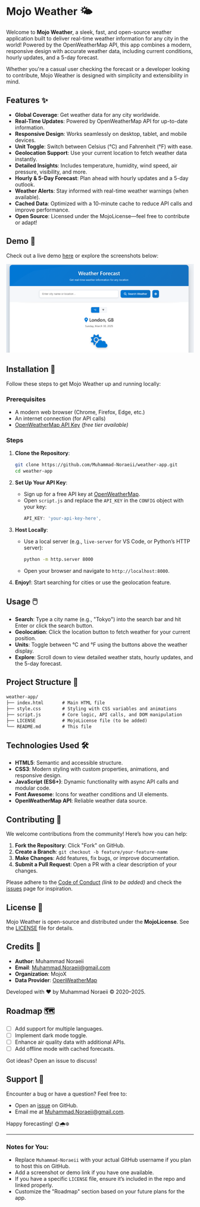 # Mojo Weather 🌤️

Welcome to **Mojo Weather**, a sleek, fast, and open-source weather application built to deliver real-time weather information for any city in the world! Powered by the OpenWeatherMap API, this app combines a modern, responsive design with accurate weather data, including current conditions, hourly updates, and a 5-day forecast.

Whether you're a casual user checking the forecast or a developer looking to contribute, Mojo Weather is designed with simplicity and extensibility in mind.

## Features ✨

- **Global Coverage**: Get weather data for any city worldwide.
- **Real-Time Updates**: Powered by OpenWeatherMap API for up-to-date information.
- **Responsive Design**: Works seamlessly on desktop, tablet, and mobile devices.
- **Unit Toggle**: Switch between Celsius (°C) and Fahrenheit (°F) with ease.
- **Geolocation Support**: Use your current location to fetch weather data instantly.
- **Detailed Insights**: Includes temperature, humidity, wind speed, air pressure, visibility, and more.
- **Hourly & 5-Day Forecast**: Plan ahead with hourly updates and a 5-day outlook.
- **Weather Alerts**: Stay informed with real-time weather warnings (when available).
- **Cached Data**: Optimized with a 10-minute cache to reduce API calls and improve performance.
- **Open Source**: Licensed under the MojoLicense—feel free to contribute or adapt!

## Demo 🎥

Check out a live demo [here](https://mojo-weather.netlify.app/) or explore the screenshots below:

![Mojo Weather Screenshot](scrnsht.png)

## Installation 🚀

Follow these steps to get Mojo Weather up and running locally:

### Prerequisites
- A modern web browser (Chrome, Firefox, Edge, etc.)
- An internet connection (for API calls)
- [OpenWeatherMap API Key](https://openweathermap.org/api) *(free tier available)*

### Steps
1. **Clone the Repository**:
   ```bash
   git clone https://github.com/Muhammad-Noraeii/weather-app.git
   cd weather-app
   ```

2. **Set Up Your API Key**:
   - Sign up for a free API key at [OpenWeatherMap](https://openweathermap.org/api).
   - Open `script.js` and replace the `API_KEY` in the `CONFIG` object with your key:
     ```javascript
     API_KEY: 'your-api-key-here',
     ```

3. **Host Locally**:
   - Use a local server (e.g., `live-server` for VS Code, or Python’s HTTP server):
     ```bash
     python -m http.server 8000
     ```
   - Open your browser and navigate to `http://localhost:8000`.

4. **Enjoy!**: Start searching for cities or use the geolocation feature.

## Usage 🖱️

- **Search**: Type a city name (e.g., "Tokyo") into the search bar and hit Enter or click the search button.
- **Geolocation**: Click the location button to fetch weather for your current position.
- **Units**: Toggle between °C and °F using the buttons above the weather display.
- **Explore**: Scroll down to view detailed weather stats, hourly updates, and the 5-day forecast.

## Project Structure 📂

```
weather-app/
├── index.html       # Main HTML file
├── style.css        # Styling with CSS variables and animations
├── script.js        # Core logic, API calls, and DOM manipulation
├── LICENSE          # MojoLicense file (to be added)
└── README.md        # This file
```

## Technologies Used 🛠️

- **HTML5**: Semantic and accessible structure.
- **CSS3**: Modern styling with custom properties, animations, and responsive design.
- **JavaScript (ES6+)**: Dynamic functionality with async API calls and modular code.
- **Font Awesome**: Icons for weather conditions and UI elements.
- **OpenWeatherMap API**: Reliable weather data source.

## Contributing 🤝

We welcome contributions from the community! Here’s how you can help:

1. **Fork the Repository**: Click "Fork" on GitHub.
2. **Create a Branch**: `git checkout -b feature/your-feature-name`
3. **Make Changes**: Add features, fix bugs, or improve documentation.
4. **Submit a Pull Request**: Open a PR with a clear description of your changes.

Please adhere to the [Code of Conduct](#) *(link to be added)* and check the [issues](https://github.com/Muhammad-Noraeii/weather-app/issues) page for inspiration.

## License 📜

Mojo Weather is open-source and distributed under the **MojoLicense**. See the [LICENSE](LICENSE) file for details.

## Credits 🙌

- **Author**: Muhammad Noraeii
- **Email**: [Muhammad.Noraeii@gmail.com](mailto:Muhammad.Noraeii@gmail.com)
- **Organization**: MojoX
- **Data Provider**: [OpenWeatherMap](https://openweathermap.org/)

Developed with ❤️ by Muhammad Noraeii © 2020–2025.

## Roadmap 🗺️

- [ ] Add support for multiple languages.
- [ ] Implement dark mode toggle.
- [ ] Enhance air quality data with additional APIs.
- [ ] Add offline mode with cached forecasts.

Got ideas? Open an issue to discuss!

## Support 💬

Encounter a bug or have a question? Feel free to:
- Open an [issue](https://github.com/Muhammad-Noraeii/weather-app/issues) on GitHub.
- Email me at [Muhammad.Noraeii@gmail.com](mailto:Muhammad.Noraeii@gmail.com).

Happy forecasting! 🌞🌧️❄️

---

### Notes for You:
- Replace `Muhammad-Noraeii` with your actual GitHub username if you plan to host this on GitHub.
- Add a screenshot or demo link if you have one available.
- If you have a specific `LICENSE` file, ensure it’s included in the repo and linked properly.
- Customize the "Roadmap" section based on your future plans for the app.

